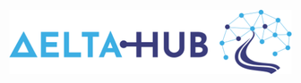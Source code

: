 ![kjljklk](https://raw.githubusercontent.com/DeltaHUB-UB/website/main/static/uploads/2025/08/1755955270827-Deltahub_silvia_v2.png)


